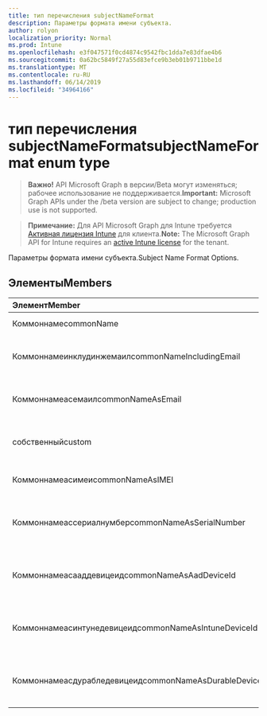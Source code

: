 ```yaml
---
title: тип перечисления subjectNameFormat
description: Параметры формата имени субъекта.
author: rolyon
localization_priority: Normal
ms.prod: Intune
ms.openlocfilehash: e3f047571f0cd4874c9542fbc1dda7e83dfae4b6
ms.sourcegitcommit: 0a62bc5849f27a55d83efce9b3eb01b9711bbe1d
ms.translationtype: MT
ms.contentlocale: ru-RU
ms.lasthandoff: 06/14/2019
ms.locfileid: "34964166"
---
```

# <a name="subjectnameformat-enum-type"></a><span data-ttu-id="fac22-103">тип перечисления subjectNameFormat</span><span class="sxs-lookup"><span data-stu-id="fac22-103">subjectNameFormat enum type</span></span>

> <span data-ttu-id="fac22-104">**Важно!** API Microsoft Graph в версии/Beta могут изменяться; рабочее использование не поддерживается.</span><span class="sxs-lookup"><span data-stu-id="fac22-104">**Important:** Microsoft Graph APIs under the /beta version are subject to change; production use is not supported.</span></span>

> <span data-ttu-id="fac22-105">**Примечание:** Для API Microsoft Graph для Intune требуется [Активная лицензия Intune](https://go.microsoft.com/fwlink/?linkid=839381) для клиента.</span><span class="sxs-lookup"><span data-stu-id="fac22-105">**Note:** The Microsoft Graph API for Intune requires an [active Intune license](https://go.microsoft.com/fwlink/?linkid=839381) for the tenant.</span></span>

<span data-ttu-id="fac22-106">Параметры формата имени субъекта.</span><span class="sxs-lookup"><span data-stu-id="fac22-106">Subject Name Format Options.</span></span>

## <a name="members"></a><span data-ttu-id="fac22-107">Элементы</span><span class="sxs-lookup"><span data-stu-id="fac22-107">Members</span></span>
|<span data-ttu-id="fac22-108">Элемент</span><span class="sxs-lookup"><span data-stu-id="fac22-108">Member</span></span>|<span data-ttu-id="fac22-109">Значение</span><span class="sxs-lookup"><span data-stu-id="fac22-109">Value</span></span>|<span data-ttu-id="fac22-110">Описание</span><span class="sxs-lookup"><span data-stu-id="fac22-110">Description</span></span>|
|:---|:---|:---|
|<span data-ttu-id="fac22-111">Коммоннаме</span><span class="sxs-lookup"><span data-stu-id="fac22-111">commonName</span></span>|<span data-ttu-id="fac22-112">нуль</span><span class="sxs-lookup"><span data-stu-id="fac22-112">0</span></span>|<span data-ttu-id="fac22-113">Общее имя.</span><span class="sxs-lookup"><span data-stu-id="fac22-113">Common name.</span></span>|
|<span data-ttu-id="fac22-114">Коммоннамеинклудинжемаил</span><span class="sxs-lookup"><span data-stu-id="fac22-114">commonNameIncludingEmail</span></span>|<span data-ttu-id="fac22-115">1,1</span><span class="sxs-lookup"><span data-stu-id="fac22-115">1</span></span>|<span data-ttu-id="fac22-116">Общее имя, включая электронную почту.</span><span class="sxs-lookup"><span data-stu-id="fac22-116">Common Name Including Email.</span></span>|
|<span data-ttu-id="fac22-117">Коммоннамеасемаил</span><span class="sxs-lookup"><span data-stu-id="fac22-117">commonNameAsEmail</span></span>|<span data-ttu-id="fac22-118">2</span><span class="sxs-lookup"><span data-stu-id="fac22-118">2</span></span>|<span data-ttu-id="fac22-119">Общее имя как электронная почта.</span><span class="sxs-lookup"><span data-stu-id="fac22-119">Common Name As Email.</span></span>|
|<span data-ttu-id="fac22-120">собственный</span><span class="sxs-lookup"><span data-stu-id="fac22-120">custom</span></span>|<span data-ttu-id="fac22-121">4</span><span class="sxs-lookup"><span data-stu-id="fac22-121">3</span></span>|<span data-ttu-id="fac22-122">Настраиваемый формат имени субъекта.</span><span class="sxs-lookup"><span data-stu-id="fac22-122">Custom subject name format.</span></span>|
|<span data-ttu-id="fac22-123">Коммоннамеасимеи</span><span class="sxs-lookup"><span data-stu-id="fac22-123">commonNameAsIMEI</span></span>|<span data-ttu-id="fac22-124">17:00</span><span class="sxs-lookup"><span data-stu-id="fac22-124">5</span></span>|<span data-ttu-id="fac22-125">Общее имя в виде IMEI.</span><span class="sxs-lookup"><span data-stu-id="fac22-125">Common Name As IMEI.</span></span>|
|<span data-ttu-id="fac22-126">Коммоннамеассериалнумбер</span><span class="sxs-lookup"><span data-stu-id="fac22-126">commonNameAsSerialNumber</span></span>|<span data-ttu-id="fac22-127">6 </span><span class="sxs-lookup"><span data-stu-id="fac22-127">6</span></span>|<span data-ttu-id="fac22-128">Общее имя в виде порядкового номера.</span><span class="sxs-lookup"><span data-stu-id="fac22-128">Common Name As Serial Number.</span></span>|
|<span data-ttu-id="fac22-129">Коммоннамеасааддевицеид</span><span class="sxs-lookup"><span data-stu-id="fac22-129">commonNameAsAadDeviceId</span></span>|<span data-ttu-id="fac22-130">7 </span><span class="sxs-lookup"><span data-stu-id="fac22-130">7</span></span>|<span data-ttu-id="fac22-131">Общее имя в виде порядкового номера.</span><span class="sxs-lookup"><span data-stu-id="fac22-131">Common Name As Serial Number.</span></span>|
|<span data-ttu-id="fac22-132">Коммоннамеасинтунедевицеид</span><span class="sxs-lookup"><span data-stu-id="fac22-132">commonNameAsIntuneDeviceId</span></span>|<span data-ttu-id="fac22-133">8 </span><span class="sxs-lookup"><span data-stu-id="fac22-133">8</span></span>|<span data-ttu-id="fac22-134">Общее имя в виде порядкового номера.</span><span class="sxs-lookup"><span data-stu-id="fac22-134">Common Name As Serial Number.</span></span>|
|<span data-ttu-id="fac22-135">Коммоннамеасдурабледевицеид</span><span class="sxs-lookup"><span data-stu-id="fac22-135">commonNameAsDurableDeviceId</span></span>|<span data-ttu-id="fac22-136">9 </span><span class="sxs-lookup"><span data-stu-id="fac22-136">9</span></span>|<span data-ttu-id="fac22-137">Общее имя в виде порядкового номера.</span><span class="sxs-lookup"><span data-stu-id="fac22-137">Common Name As Serial Number.</span></span>|





